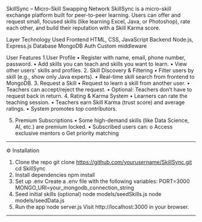 SkillSync – Micro-Skill Swapping Network
SkillSync is a micro-skill exchange platform built for peer-to-peer learning. Users can offer and request small, focused skills (like learning Excel, Java, or Photoshop), rate each other, and build their reputation with a Skill Karma score.

Layer	Technology Used
Frontend	HTML, CSS, JavaScript
Backend	Node.js, Express.js
Database	MongoDB
Auth	Custom middleware

User Features
1.User Profile
•	Register with name, email, phone number, password.
•	Add skills you can teach and skills you want to learn.
•	View other users' skills and profiles.
2. Skill Discovery & Filtering
•	Filter users by skill (e.g., show only Java experts).
•	Real-time skill search from frontend to MongoDB.
3. Request a Skill
•	Request to learn a skill from another user.
•	Teachers can accept/reject the request.
•	Optional: Teachers don’t have to request back in return.
4. Rating & Karma System
•	Learners can rate the teaching session.
•	Teachers earn Skill Karma (trust score) and average ratings.
•	System promotes top contributors.


5. Premium Subscriptions 
•	Some high-demand skills (like Data Science, AI, etc.) are premium locked.
•	Subscribed users can:
o	Access exclusive mentors
o	Get priority matching
________________________________________
⚙️ Installation
1. Clone the repo
git clone https://github.com/yourusername/SkillSync.git
cd SkillSync
2. Install dependencies
npm install
3. Set up .env
Create a .env file with the following variables:
PORT=3000
MONGO_URI=your_mongodb_connection_string
4. Seed initial skills (optional)
node models/seedSkills.js
node models/seedData.js
5. Run the app
node server.js
Visit http://localhost:3000 in your browser.
________________________________________



